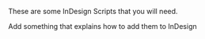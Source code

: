These are some InDesign Scripts that you will need.

Add something that explains how to add them to InDesign
